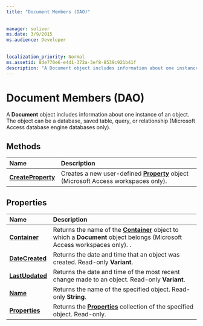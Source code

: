 ```yaml
---
title: "Document Members (DAO)"
  
  
manager: soliver
ms.date: 3/9/2015
ms.audience: Developer
 
  
localization_priority: Normal
ms.assetid: 8de770e6-e4d1-372a-3ef8-8539c921b41f
description: "A Document object includes information about one instance of an object. The object can be a database, saved table, query, or relationship (Microsoft Access database engine databases only)."
---
```


# Document Members (DAO)

A **Document** object includes information about one instance of an object. The object can be a database, saved table, query, or relationship (Microsoft Access database engine databases only). 
  
## Methods

|**Name**|**Description**|
|:-----|:-----|
|**[CreateProperty](document-createproperty-method-dao.md)** <br/> |Creates a new user-defined **[Property](property-object-dao.md)** object (Microsoft Access workspaces only).  <br/> |
   
## Properties

|**Name**|**Description**|
|:-----|:-----|
|**[Container](document-container-property-dao.md)** <br/> |Returns the name of the **[Container](container-object-dao.md)** object to which a **Document** object belongs (Microsoft Access workspaces only). .  <br/> |
|**[DateCreated](document-datecreated-property-dao.md)** <br/> | Returns the date and time that an object was created. Read-only **Variant**.  <br/> |
|**[LastUpdated](document-lastupdated-property-dao.md)** <br/> |Returns the date and time of the most recent change made to an object. Read-only **Variant**.  <br/> |
|**[Name](document-name-property-dao.md)** <br/> |Returns the name of the specified object. Read-only **String**.  <br/> |
|**[Properties](document-properties-property-dao.md)** <br/> |Returns the **[Properties](properties-collection-dao.md)** collection of the specified object. Read-only.  <br/> |
   

